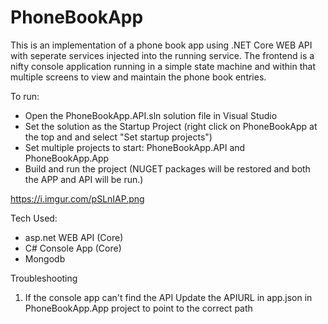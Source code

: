 # PhoneBookApp

This is an implementation of a phone book app using .NET Core WEB API with seperate services injected into the running service.
The frontend is a nifty console application running in a simple state machine and within that multiple screens to view and maintain the phone book entries.

To run:
 - Open the PhoneBookApp.API.sln solution file in Visual Studio
 - Set the solution as the Startup Project (right click on PhoneBookApp at the top and and select "Set startup projects")
 - Set multiple projects to start: PhoneBookApp.API and PhoneBookApp.App
 - Build and run the project (NUGET packages will be restored and both the APP and API will be run.)
 
 https://i.imgur.com/pSLnIAP.png
 
 Tech Used:
  - asp.net WEB API (Core)
  - C# Console App (Core)
  - Mongodb
 
Troubleshooting
1. If the console app can't find the API 
Update the APIURL in app.json in PhoneBookApp.App project to point to the correct path
